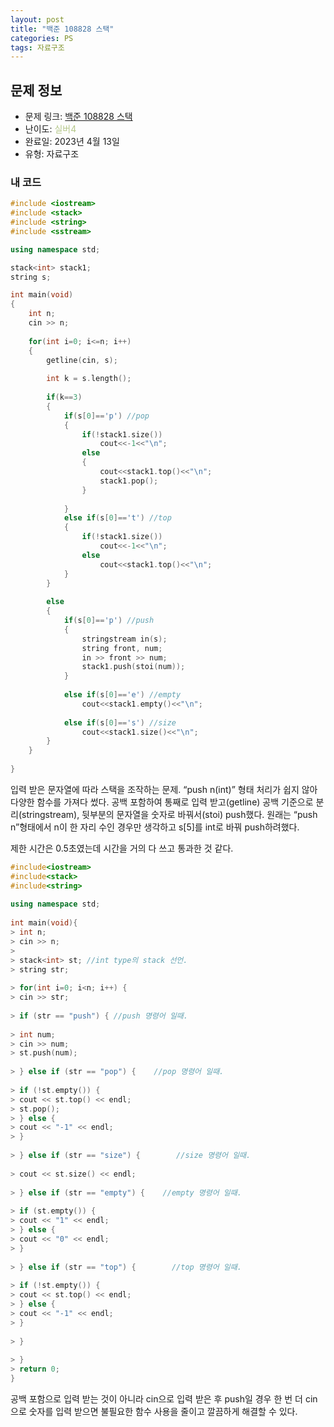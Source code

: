 ```yaml
---
layout: post
title: "백준 108828 스택"
categories: PS
tags: 자료구조
---
```


## 문제 정보
- 문제 링크: [백준 108828 스택](https://www.acmicpc.net/problem/10828)
- 난이도: <span style="color:#B5C78A">실버4</span>
- 완료일: 2023년 4월 13일
- 유형: 자료구조

### 내 코드

```C++
#include <iostream>
#include <stack>
#include <string>
#include <sstream>

using namespace std;

stack<int> stack1;
string s;

int main(void)
{	
	int n;
	cin >> n;
	
	for(int i=0; i<=n; i++)
	{
		getline(cin, s);
		
		int k = s.length();
		
		if(k==3)
		{
			if(s[0]=='p') //pop
			{
				if(!stack1.size())
					cout<<-1<<"\n";
				else
				{
					cout<<stack1.top()<<"\n";
					stack1.pop();
				}
					
			}	
			else if(s[0]=='t') //top
			{
				if(!stack1.size())
					cout<<-1<<"\n";
				else
					cout<<stack1.top()<<"\n";				
			}
		}
		
		else
		{
			if(s[0]=='p') //push
			{
				stringstream in(s);
				string front, num;
				in >> front >> num;
				stack1.push(stoi(num));
			}
			
			else if(s[0]=='e') //empty
				cout<<stack1.empty()<<"\n";
			
			else if(s[0]=='s') //size
				cout<<stack1.size()<<"\n";
		}
	}
	
}
```

입력 받은 문자열에 따라 스택을 조작하는 문제. “push n(int)” 형태 처리가 쉽지 않아 다양한 함수를 가져다 썼다. 공백 포함하여 통째로 입력 받고(getline) 공백 기준으로 분리(stringstream), 뒷부분의 문자열을 숫자로 바꿔서(stoi) push했다. 원래는 “push n”형태에서 n이 한 자리 수인 경우만 생각하고 s[5]를 int로 바꿔 push하려했다. 

제한 시간은 0.5초였는데 시간을 거의 다 쓰고 통과한 것 같다.

```C++
#include<iostream>
#include<stack>
#include<string>
 
using namespace std;
 
int main(void){
> int n;
> cin >> n;
> 
> stack<int> st; //int type의 stack 선언.
> string str;
 
> for(int i=0; i<n; i++) {
> cin >> str;
 
> if (str == "push") { //push 명령어 일때.
 
> int num;
> cin >> num;
> st.push(num);
 
> } else if (str == "pop") {    //pop 명령어 일때.
 
> if (!st.empty()) {
> cout << st.top() << endl;
> st.pop();
> } else {
> cout << "-1" << endl;
> }
 
> } else if (str == "size") {        //size 명령어 일때.
 
> cout << st.size() << endl;
 
> } else if (str == "empty") {    //empty 명령어 일때.
 
> if (st.empty()) {
> cout << "1" << endl;
> } else {
> cout << "0" << endl;
> }
 
> } else if (str == "top") {        //top 명령어 일때.
 
> if (!st.empty()) {
> cout << st.top() << endl;
> } else {
> cout << "-1" << endl;
> }
 
> }
 
> }
> return 0;
}
```

공백 포함으로 입력 받는 것이 아니라 cin으로 입력 받은 후 push일 경우 한 번 더 cin으로 숫자를 입력 받으면 불필요한 함수 사용을 줄이고 깔끔하게 해결할 수 있다.
